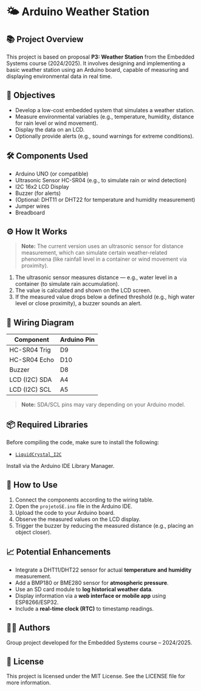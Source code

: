 # 🌤️ Arduino Weather Station

## 📚 Project Overview

This project is based on proposal **P3: Weather Station** from the Embedded Systems course (2024/2025). It involves designing and implementing a basic weather station using an Arduino board, capable of measuring and displaying environmental data in real time.

## 🎯 Objectives

- Develop a low-cost embedded system that simulates a weather station.
- Measure environmental variables (e.g., temperature, humidity, distance for rain level or wind movement).
- Display the data on an LCD.
- Optionally provide alerts (e.g., sound warnings for extreme conditions).

## 🛠️ Components Used

- Arduino UNO (or compatible)
- Ultrasonic Sensor HC-SR04 (e.g., to simulate rain or wind detection)
- I2C 16x2 LCD Display
- Buzzer (for alerts)
- (Optional: DHT11 or DHT22 for temperature and humidity measurement)
- Jumper wires
- Breadboard

## ⚙️ How It Works

> **Note:** The current version uses an ultrasonic sensor for distance measurement, which can simulate certain weather-related phenomena (like rainfall level in a container or wind movement via proximity).

1. The ultrasonic sensor measures distance — e.g., water level in a container (to simulate rain accumulation).
2. The value is calculated and shown on the LCD screen.
3. If the measured value drops below a defined threshold (e.g., high water level or close proximity), a buzzer sounds an alert.

## 🔌 Wiring Diagram

| Component        | Arduino Pin |
|------------------|-------------|
| HC-SR04 Trig     | D9          |
| HC-SR04 Echo     | D10         |
| Buzzer           | D8          |
| LCD (I2C) SDA    | A4          |
| LCD (I2C) SCL    | A5          |

> **Note:** SDA/SCL pins may vary depending on your Arduino model.

## 📦 Required Libraries

Before compiling the code, make sure to install the following:

- [`LiquidCrystal_I2C`](https://github.com/johnrickman/LiquidCrystal_I2C)

Install via the Arduino IDE Library Manager.

## 🚀 How to Use

1. Connect the components according to the wiring table.
2. Open the `projetoSE.ino` file in the Arduino IDE.
3. Upload the code to your Arduino board.
4. Observe the measured values on the LCD display.
5. Trigger the buzzer by reducing the measured distance (e.g., placing an object closer).

## 📈 Potential Enhancements

- Integrate a DHT11/DHT22 sensor for actual **temperature and humidity** measurement.
- Add a BMP180 or BME280 sensor for **atmospheric pressure**.
- Use an SD card module to **log historical weather data**.
- Display information via a **web interface or mobile app** using ESP8266/ESP32.
- Include a **real-time clock (RTC)** to timestamp readings.

## 🧑‍🎓 Authors

Group project developed for the Embedded Systems course – 2024/2025.

## 📄 License

This project is licensed under the MIT License. See the LICENSE file for more information.
